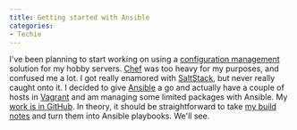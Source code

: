```yaml
---
title: Getting started with Ansible
categories:
- Techie
---
```


I've been planning to start working on using a [configuration management](https://en.wikipedia.org/wiki/Configuration_management) solution for my hobby servers. [Chef](http://www.getchef.com) was too heavy for my purposes, and confused me a lot. I got really enamored with [SaltStack](http://www.saltstack.com), but never really caught onto it. I decided to give [Ansible](http://www.ansible.com/home) a go and actually have a couple of hosts in [Vagrant](https://www.vagrantup.com) and am managing some limited packages with Ansible. My [work is in GitHub](https://github.com/thingles/ansible).
In theory, it should be straightforward to take [my build notes](http://wiki.thingelstad.com/wiki/Pub2_build_notes) and turn them into Ansible playbooks. We'll see.
